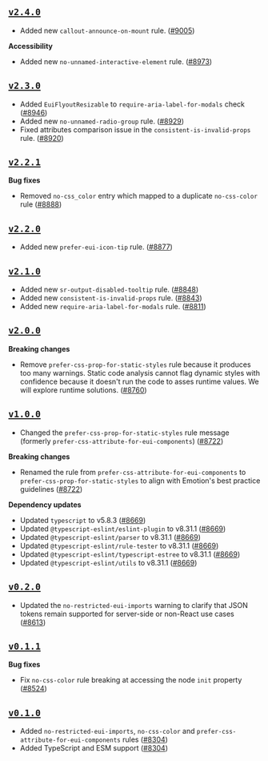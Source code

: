 ## [`v2.4.0`](https://github.com/elastic/eui/releases/v2.4.0)

- Added new `callout-announce-on-mount` rule. ([#9005](https://github.com/elastic/eui/pull/9005))

**Accessibility**

- Added new `no-unnamed-interactive-element` rule. ([#8973](https://github.com/elastic/eui/pull/8973))

## [`v2.3.0`](https://github.com/elastic/eui/releases/v2.3.0)

- Added `EuiFlyoutResizable` to `require-aria-label-for-modals` check ([#8946](https://github.com/elastic/eui/pull/8946))
- Added new `no-unnamed-radio-group` rule. ([#8929](https://github.com/elastic/eui/pull/8929))
- Fixed attributes comparison issue in the `consistent-is-invalid-props` rule. ([#8920](https://github.com/elastic/eui/pull/8920))

## [`v2.2.1`](https://github.com/elastic/eui/releases/v2.2.1)

**Bug fixes**

- Removed `no-css_color` entry which mapped to a duplicate `no-css-color` rule ([#8888](https://github.com/elastic/eui/pull/8888))

## [`v2.2.0`](https://github.com/elastic/eui/releases/v2.2.0)

- Added new `prefer-eui-icon-tip` rule. ([#8877](https://github.com/elastic/eui/pull/8877))

## [`v2.1.0`](https://github.com/elastic/eui/releases/v2.1.0)

- Added new `sr-output-disabled-tooltip` rule. ([#8848](https://github.com/elastic/eui/pull/8848))
- Added new `consistent-is-invalid-props` rule. ([#8843](https://github.com/elastic/eui/pull/8843))
- Added new `require-aria-label-for-modals` rule. ([#8811](https://github.com/elastic/eui/pull/8811))

## [`v2.0.0`](https://github.com/elastic/eui/releases/v2.0.0)

**Breaking changes**

- Remove `prefer-css-prop-for-static-styles` rule because it produces too many warnings. Static code analysis cannot flag dynamic styles with confidence because it doesn't run the code to asses runtime values. We will explore runtime solutions. ([#8760](https://github.com/elastic/eui/pull/8760))

## [`v1.0.0`](https://github.com/elastic/eui/releases/v1.0.0)

- Changed the `prefer-css-prop-for-static-styles` rule message (formerly `prefer-css-attribute-for-eui-components`) ([#8722](https://github.com/elastic/eui/pull/8722))

**Breaking changes**

- Renamed the rule from `prefer-css-attribute-for-eui-components` to `prefer-css-prop-for-static-styles` to align with Emotion's best practice guidelines ([#8722](https://github.com/elastic/eui/pull/8722))

**Dependency updates**

- Updated `typescript` to v5.8.3 ([#8669](https://github.com/elastic/eui/pull/8669))
- Updated `@typescript-eslint/eslint-plugin` to v8.31.1 ([#8669](https://github.com/elastic/eui/pull/8669))
- Updated `@typescript-eslint/parser` to v8.31.1 ([#8669](https://github.com/elastic/eui/pull/8669))
- Updated `@typescript-eslint/rule-tester` to v8.31.1 ([#8669](https://github.com/elastic/eui/pull/8669))
- Updated `@typescript-eslint/typescript-estree` to v8.31.1 ([#8669](https://github.com/elastic/eui/pull/8669))
- Updated `@typescript-eslint/utils` to v8.31.1 ([#8669](https://github.com/elastic/eui/pull/8669))

## [`v0.2.0`](https://github.com/elastic/eui/releases/v0.2.0)

- Updated the `no-restricted-eui-imports` warning to clarify that JSON tokens remain supported for server-side or non-React use cases ([#8613](https://github.com/elastic/eui/pull/8613))

## [`v0.1.1`](https://github.com/elastic/eui/releases/v0.1.1)

**Bug fixes**

- Fix `no-css-color` rule breaking at accessing the node `init` property ([#8524](https://github.com/elastic/eui/pull/8524))

## [`v0.1.0`](https://github.com/elastic/eui/releases/v0.1.0)

- Added `no-restricted-eui-imports`, `no-css-color` and `prefer-css-attribute-for-eui-components` rules ([#8304](https://github.com/elastic/eui/pull/8304))
- Added TypeScript and ESM support ([#8304](https://github.com/elastic/eui/pull/8304))

